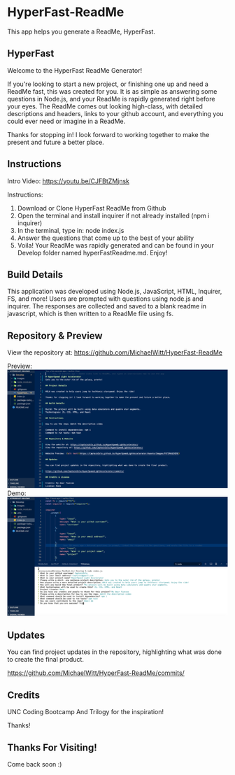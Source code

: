 # HyperFast-ReadMe
This app helps you generate a ReadMe, HyperFast.

## HyperFast

Welcome to the HyperFast ReadMe Generator! 

If you're looking to start a new project, or finishing one up and need a ReadMe fast, this was created for you. It is as simple as answering some questions in Node.js, and your ReadMe is rapidly generated right before your eyes. The ReadMe comes out looking high-class, with detailed descriptions and headers, links to your github account, and everything you could ever need or imagine in a ReadMe. 

Thanks for stopping in! I look forward to working together to make the present and future a better place.

## Instructions

Intro Video: https://youtu.be/CJFBtZMjnsk

Instructions:

1. Download or Clone HyperFast ReadMe from Github
2. Open the terminal and install inquirer if not already installed (npm i inquirer)
3. In the terminal, type in: node index.js
4. Answer the questions that come up to the best of your ability
5. Voila! Your ReadMe was rapidly generated and can be found in your Develop folder named hyperFastReadme.md. Enjoy! 

## Build Details

This application was developed using Node.js, JavaScript, HTML, Inquirer, FS, and more! Users are prompted with questions using node.js and inquirer. The responses are collected and saved to a blank readme in javascript, which is then written to a ReadMe file using fs. 

## Repository & Preview

View the repository at: https://github.com/MichaelWitt/HyperFast-ReadMe

Preview: ![Screenshot](Preview.png)
Demo: ![Screenshot](Demo.png)

## Updates

You can find project updates in the repository, highlighting what was done to create the final product.

https://github.com/MichaelWitt/HyperFast-ReadMe/commits/

## Credits

UNC Coding Bootcamp And Trilogy for the inspiration! 

Thanks! 

## Thanks For Visiting!

Come back soon :)